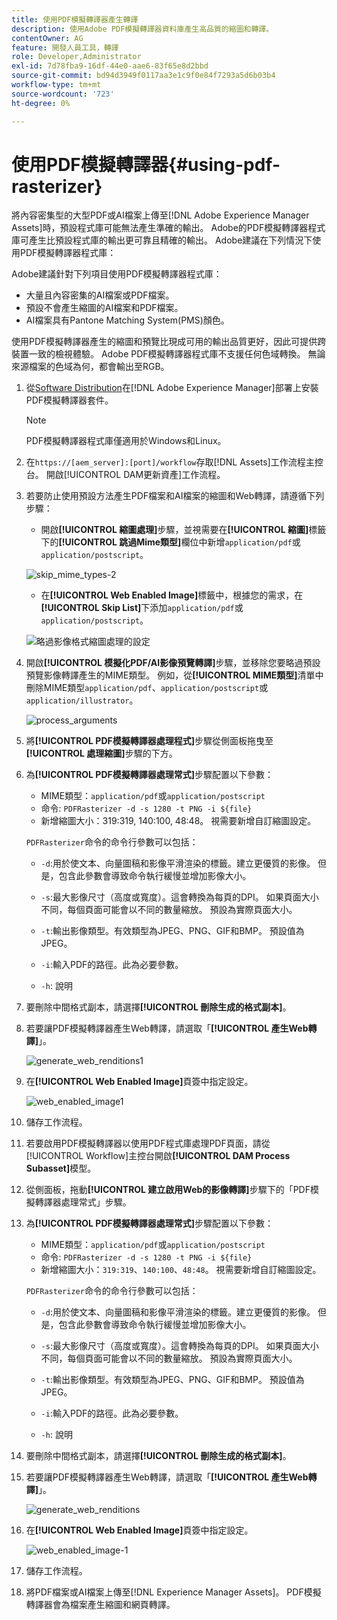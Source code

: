 ```yaml
---
title: 使用PDF模擬轉譯器產生轉譯
description: 使用Adobe PDF模擬轉譯器資料庫產生高品質的縮圖和轉譯。
contentOwner: AG
feature: 開發人員工具，轉譯
role: Developer,Administrator
exl-id: 7d78fba9-16df-44e0-aae6-83f65e8d2bbd
source-git-commit: bd94d3949f0117aa3e1c9f0e84f7293a5d6b03b4
workflow-type: tm+mt
source-wordcount: '723'
ht-degree: 0%

---
```


# 使用PDF模擬轉譯器{#using-pdf-rasterizer}

將內容密集型的大型PDF或AI檔案上傳至[!DNL Adobe Experience Manager Assets]時，預設程式庫可能無法產生準確的輸出。 Adobe的PDF模擬轉譯器程式庫可產生比預設程式庫的輸出更可靠且精確的輸出。 Adobe建議在下列情況下使用PDF模擬轉譯器程式庫：

Adobe建議針對下列項目使用PDF模擬轉譯器程式庫：

* 大量且內容密集的AI檔案或PDF檔案。
* 預設不會產生縮圖的AI檔案和PDF檔案。
* AI檔案具有Pantone Matching System(PMS)顏色。

使用PDF模擬轉譯器產生的縮圖和預覽比現成可用的輸出品質更好，因此可提供跨裝置一致的檢視體驗。 Adobe PDF模擬轉譯器程式庫不支援任何色域轉換。 無論來源檔案的色域為何，都會輸出至RGB。

1. 從[Software Distribution](https://experience.adobe.com/#/downloads/content/software-distribution/en/aem.html?package=/content/software-distribution/en/details.html/content/dam/aem/public/adobe/packages/cq640/product/assets/aem-assets-pdf-rasterizer-pkg)在[!DNL Adobe Experience Manager]部署上安裝PDF模擬轉譯器套件。

   >[!NOTE]
   >
   >PDF模擬轉譯器程式庫僅適用於Windows和Linux。

1. 在`https://[aem_server]:[port]/workflow`存取[!DNL Assets]工作流程主控台。 開啟[!UICONTROL DAM更新資產]工作流程。

1. 若要防止使用預設方法產生PDF檔案和AI檔案的縮圖和Web轉譯，請遵循下列步驟：

   * 開啟&#x200B;**[!UICONTROL 縮圖處理]**&#x200B;步驟，並視需要在&#x200B;**[!UICONTROL 縮圖]**&#x200B;標籤下的&#x200B;**[!UICONTROL 跳過Mime類型]**&#x200B;欄位中新增`application/pdf`或`application/postscript`。

   ![skip_mime_types-2](assets/skip_mime_types-2.png)

   * 在&#x200B;**[!UICONTROL Web Enabled Image]**&#x200B;標籤中，根據您的需求，在&#x200B;**[!UICONTROL Skip List]**&#x200B;下添加`application/pdf`或`application/postscript`。

   ![略過影像格式縮圖處理的設定](assets/web_enabled_imageskiplist.png)

1. 開啟&#x200B;**[!UICONTROL 模擬化PDF/AI影像預覽轉譯]**&#x200B;步驟，並移除您要略過預設預覽影像轉譯產生的MIME類型。 例如，從&#x200B;**[!UICONTROL MIME類型]**&#x200B;清單中刪除MIME類型`application/pdf`、`application/postscript`或`application/illustrator`。

   ![process_arguments](assets/process_arguments.png)

1. 將&#x200B;**[!UICONTROL PDF模擬轉譯器處理程式]**&#x200B;步驟從側面板拖曳至&#x200B;**[!UICONTROL 處理縮圖]**&#x200B;步驟的下方。
1. 為&#x200B;**[!UICONTROL PDF模擬轉譯器處理常式]**&#x200B;步驟配置以下參數：

   * MIME類型：`application/pdf`或`application/postscript`
   * 命令: `PDFRasterizer -d -s 1280 -t PNG -i ${file}`
   * 新增縮圖大小：319:319, 140:100, 48:48。 視需要新增自訂縮圖設定。

   `PDFRasterizer`命令的命令行參數可以包括：

   * `-d`:用於使文本、向量圖稿和影像平滑渲染的標籤。建立更優質的影像。 但是，包含此參數會導致命令執行緩慢並增加影像大小。

   * `-s`:最大影像尺寸（高度或寬度）。這會轉換為每頁的DPI。 如果頁面大小不同，每個頁面可能會以不同的數量縮放。 預設為實際頁面大小。

   * `-t`:輸出影像類型。有效類型為JPEG、PNG、GIF和BMP。 預設值為JPEG。

   * `-i`:輸入PDF的路徑。此為必要參數。

   * `-h`: 說明


1. 要刪除中間格式副本，請選擇&#x200B;**[!UICONTROL 刪除生成的格式副本]**。
1. 若要讓PDF模擬轉譯器產生Web轉譯，請選取「**[!UICONTROL 產生Web轉譯]**」。

   ![generate_web_renditions1](assets/generate_web_renditions1.png)

1. 在&#x200B;**[!UICONTROL Web Enabled Image]**&#x200B;頁簽中指定設定。

   ![web_enabled_image1](assets/web_enabled_image1.png)

1. 儲存工作流程。
1. 若要啟用PDF模擬轉譯器以使用PDF程式庫處理PDF頁面，請從[!UICONTROL Workflow]主控台開啟&#x200B;**[!UICONTROL DAM Process Subasset]**&#x200B;模型。
1. 從側面板，拖動&#x200B;**[!UICONTROL 建立啟用Web的影像轉譯]**&#x200B;步驟下的「PDF模擬轉譯器處理常式」步驟。
1. 為&#x200B;**[!UICONTROL PDF模擬轉譯器處理常式]**&#x200B;步驟配置以下參數：

   * MIME類型：`application/pdf`或`application/postscript`
   * 命令: `PDFRasterizer -d -s 1280 -t PNG -i ${file}`
   * 新增縮圖大小：`319:319`、`140:100`、`48:48`。 視需要新增自訂縮圖設定。

   `PDFRasterizer`命令的命令行參數可以包括：

   * `-d`:用於使文本、向量圖稿和影像平滑渲染的標籤。建立更優質的影像。 但是，包含此參數會導致命令執行緩慢並增加影像大小。

   * `-s`:最大影像尺寸（高度或寬度）。這會轉換為每頁的DPI。 如果頁面大小不同，每個頁面可能會以不同的數量縮放。 預設為實際頁面大小。

   * `-t`:輸出影像類型。有效類型為JPEG、PNG、GIF和BMP。 預設值為JPEG。

   * `-i`:輸入PDF的路徑。此為必要參數。

   * `-h`: 說明


1. 要刪除中間格式副本，請選擇&#x200B;**[!UICONTROL 刪除生成的格式副本]**。
1. 若要讓PDF模擬轉譯器產生Web轉譯，請選取「**[!UICONTROL 產生Web轉譯]**」。

   ![generate_web_renditions](assets/generate_web_renditions.png)

1. 在&#x200B;**[!UICONTROL Web Enabled Image]**&#x200B;頁簽中指定設定。

   ![web_enabled_image-1](assets/web_enabled_image-1.png)

1. 儲存工作流程。
1. 將PDF檔案或AI檔案上傳至[!DNL Experience Manager Assets]。 PDF模擬轉譯器會為檔案產生縮圖和網頁轉譯。
